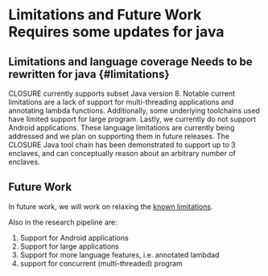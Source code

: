 # Limitations and Future Work **Requires some updates for java**

## Limitations and language coverage **Needs to be rewritten for java** {#limitations} 
CLOSURE currently supports subset Java version 8. Notable current limitations are a lack of support for multi-threading applications and annotating lambda functions. Additionally, some underlying toolchains used have limited support for large program. Lastly, we currently do not support Android applications. These language limitations are currently being addressed and we plan on supporting them in future releases. The CLOSURE Java tool chain has been demonstrated to support up to 3 enclaves, and can conceptually reason about an arbitrary number of enclaves. 

## Future Work

In future work, we will work on relaxing the [known limitations](#limitations).

Also in the research pipeline are:
  
1. Support for Android applications
2. Support for large applications
3. Support for more language features, i.e. annotated lambdad
4. support for concurrent (multi-threaded) program
   